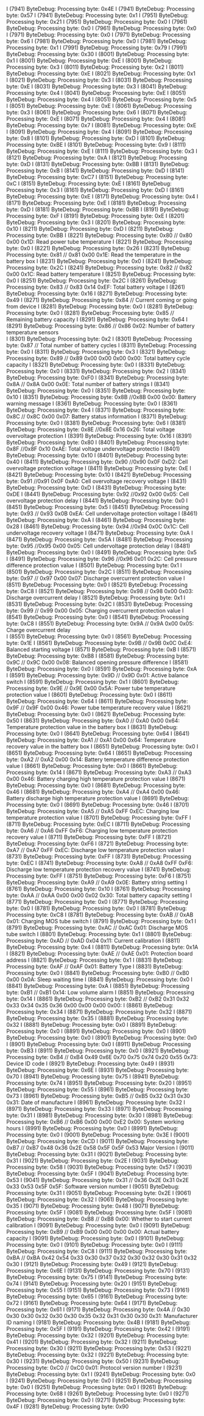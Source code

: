 I (7941) ByteDebug: Processing byte: 0x4E
I (7941) ByteDebug: Processing byte: 0x57
I (7941) ByteDebug: Processing byte: 0x1
I (7951) ByteDebug: Processing byte: 0x21
I (7951) ByteDebug: Processing byte: 0x0
I (7961) ByteDebug: Processing byte: 0x0
I (7961) ByteDebug: Processing byte: 0x0
I (7971) ByteDebug: Processing byte: 0x0
I (7971) ByteDebug: Processing byte: 0x6
I (7981) ByteDebug: Processing byte: 0x0
I (7981) ByteDebug: Processing byte: 0x1
I (7991) ByteDebug: Processing byte: 0x79
I (7991) ByteDebug: Processing byte: 0x30
I (8001) ByteDebug: Processing byte: 0x1
I (8001) ByteDebug: Processing byte: 0xE
I (8001) ByteDebug: Processing byte: 0x3
I (8011) ByteDebug: Processing byte: 0x2
I (8011) ByteDebug: Processing byte: 0xE
I (8021) ByteDebug: Processing byte: 0x1
I (8021) ByteDebug: Processing byte: 0x3
I (8031) ByteDebug: Processing byte: 0xE
I (8031) ByteDebug: Processing byte: 0x3
I (8041) ByteDebug: Processing byte: 0x4
I (8041) ByteDebug: Processing byte: 0xE
I (8051) ByteDebug: Processing byte: 0x4
I (8051) ByteDebug: Processing byte: 0x5
I (8051) ByteDebug: Processing byte: 0xE
I (8061) ByteDebug: Processing byte: 0x3
I (8061) ByteDebug: Processing byte: 0x6
I (8071) ByteDebug: Processing byte: 0xE
I (8071) ByteDebug: Processing byte: 0x4
I (8081) ByteDebug: Processing byte: 0x7
I (8081) ByteDebug: Processing byte: 0xE
I (8091) ByteDebug: Processing byte: 0x4
I (8091) ByteDebug: Processing byte: 0x8
I (8101) ByteDebug: Processing byte: 0xD
I (8101) ByteDebug: Processing byte: 0xBE
I (8101) ByteDebug: Processing byte: 0x9
I (8111) ByteDebug: Processing byte: 0xE
I (8111) ByteDebug: Processing byte: 0x3
I (8121) ByteDebug: Processing byte: 0xA
I (8121) ByteDebug: Processing byte: 0xD
I (8131) ByteDebug: Processing byte: 0xBB
I (8131) ByteDebug: Processing byte: 0xB
I (8141) ByteDebug: Processing byte: 0xD
I (8141) ByteDebug: Processing byte: 0xC7
I (8151) ByteDebug: Processing byte: 0xC
I (8151) ByteDebug: Processing byte: 0xE
I (8161) ByteDebug: Processing byte: 0x3
I (8161) ByteDebug: Processing byte: 0xD
I (8161) ByteDebug: Processing byte: 0xE
I (8171) ByteDebug: Processing byte: 0x4
I (8171) ByteDebug: Processing byte: 0xE
I (8181) ByteDebug: Processing byte: 0xD
I (8181) ByteDebug: Processing byte: 0xBB
I (8191) ByteDebug: Processing byte: 0xF
I (8191) ByteDebug: Processing byte: 0xE
I (8201) ByteDebug: Processing byte: 0x3
I (8201) ByteDebug: Processing byte: 0x10
I (8211) ByteDebug: Processing byte: 0xD
I (8211) ByteDebug: Processing byte: 0xBB
I (8221) ByteDebug: Processing byte: 0x80 // 0x80 0x00 0x1D: Read power tube temperature
I (8221) ByteDebug: Processing byte: 0x0
I (8221) ByteDebug: Processing byte: 0x26
I (8231) ByteDebug: Processing byte: 0x81 // 0x81 0x00 0x1E: Read the temperature in the battery box
I (8231) ByteDebug: Processing byte: 0x0
I (8241) ByteDebug: Processing byte: 0x2C
I (8241) ByteDebug: Processing byte: 0x82 // 0x82 0x00 0x1C: Read battery temperature 
I (8251) ByteDebug: Processing byte: 0x0
I (8251) ByteDebug: Processing byte: 0x2C
I (8261) ByteDebug: Processing byte: 0x83 // 0x83 0x14 0xEF: Total battery voltage 
I (8261) ByteDebug: Processing byte: 0x16
I (8271) ByteDebug: Processing byte: 0x49
I (8271) ByteDebug: Processing byte: 0x84 // Current coming or going from device
I (8281) ByteDebug: Processing byte: 0x0
I (8281) ByteDebug: Processing byte: 0x0
I (8281) ByteDebug: Processing byte: 0x85 // Remaining battery capacity
I (8291) ByteDebug: Processing byte: 0x64
I (8291) ByteDebug: Processing byte: 0x86 // 0x86 0x02: Number of battery temperature sensors  
I (8301) ByteDebug: Processing byte: 0x2
I (8301) ByteDebug: Processing byte: 0x87 // Total number of battery cycles
I (8311) ByteDebug: Processing byte: 0x0
I (8311) ByteDebug: Processing byte: 0x3
I (8321) ByteDebug: Processing byte: 0x89 // 0x89 0x00 0x00 0x00 0x00: Total battery cycle capacity
I (8321) ByteDebug: Processing byte: 0x0
I (8331) ByteDebug: Processing byte: 0x0
I (8331) ByteDebug: Processing byte: 0x2
I (8341) ByteDebug: Processing byte: 0xF0
I (8341) ByteDebug: Processing byte: 0x8A // 0x8A 0x00 0x0E: Total number of battery strings
I (8341) ByteDebug: Processing byte: 0x0
I (8351) ByteDebug: Processing byte: 0x10
I (8351) ByteDebug: Processing byte: 0x8B //0x8B 0x00 0x00: Battery warning message 
I (8361) ByteDebug: Processing byte: 0x0
I (8361) ByteDebug: Processing byte: 0x4
I (8371) ByteDebug: Processing byte: 0x8C // 0x8C 0x00 0x07: Battery status information 
I (8371) ByteDebug: Processing byte: 0x0
I (8381) ByteDebug: Processing byte: 0x6
I (8381) ByteDebug: Processing byte: 0x8E //0x8E 0x16 0x26: Total voltage overvoltage protection
I (8391) ByteDebug: Processing byte: 0x16
I (8391) ByteDebug: Processing byte: 0x80
I (8401) ByteDebug: Processing byte: 0x8F //0x8F 0x10 0xAE: Total voltage undervoltage protectio
I (8401) ByteDebug: Processing byte: 0x10
I (8401) ByteDebug: Processing byte: 0x40
I (8411) ByteDebug: Processing byte: 0x90 //0x90 0x0F 0xD2: Cell overvoltage protection voltage
I (8411) ByteDebug: Processing byte: 0xE
I (8421) ByteDebug: Processing byte: 0x10
I (8421) ByteDebug: Processing byte: 0x91 //0x91 0x0F 0xA0: Cell overvoltage recovery voltage
I (8431) ByteDebug: Processing byte: 0xD
I (8431) ByteDebug: Processing byte: 0xDE
I (8441) ByteDebug: Processing byte: 0x92 //0x92 0x00 0x05: Cell overvoltage protection delay
I (8441) ByteDebug: Processing byte: 0x0
I (8451) ByteDebug: Processing byte: 0x5
I (8451) ByteDebug: Processing byte: 0x93 // 0x93 0x0B 0xEA: Cell undervoltage protection voltage
I (8461) ByteDebug: Processing byte: 0xA
I (8461) ByteDebug: Processing byte: 0x28
I (8461) ByteDebug: Processing byte: 0x94 //0x94 0x0C 0x1C: Cell undervoltage recovery voltage
I (8471) ByteDebug: Processing byte: 0xA
I (8471) ByteDebug: Processing byte: 0x5A
I (8481) ByteDebug: Processing byte: 0x95 //0x95 0x00 0x05: Cell undervoltage protection delay
I (8481) ByteDebug: Processing byte: 0x0
I (8491) ByteDebug: Processing byte: 0x5
I (8491) ByteDebug: Processing byte: 0x96 //0x96 0x01 0x2C: Cell pressure difference protection value
I (8501) ByteDebug: Processing byte: 0x1
I (8501) ByteDebug: Processing byte: 0x2C
I (8511) ByteDebug: Processing byte: 0x97 // 0x97 0x00 0x07: Discharge overcurrent protection value
I (8511) ByteDebug: Processing byte: 0x0
I (8521) ByteDebug: Processing byte: 0xC8
I (8521) ByteDebug: Processing byte: 0x98 // 0x98 0x00 0x03: Discharge overcurrent delay
I (8521) ByteDebug: Processing byte: 0x1
I (8531) ByteDebug: Processing byte: 0x2C
I (8531) ByteDebug: Processing byte: 0x99 // 0x99 0x00 0x05: Charging overcurrent protection value
I (8541) ByteDebug: Processing byte: 0x0
I (8541) ByteDebug: Processing byte: 0xC8
I (8551) ByteDebug: Processing byte: 0x9A // 0x9A 0x00 0x05: Charge overcurrent delay  
I (8551) ByteDebug: Processing byte: 0x0
I (8561) ByteDebug: Processing byte: 0x1E
I (8561) ByteDebug: Processing byte: 0x9B // 0x9B 0x0C 0xE4: Balanced starting voltage
I (8571) ByteDebug: Processing byte: 0xB
I (8571) ByteDebug: Processing byte: 0xB8
I (8581) ByteDebug: Processing byte: 0x9C // 0x9C 0x00 0x08: Balanced opening pressure difference
I (8581) ByteDebug: Processing byte: 0x0
I (8591) ByteDebug: Processing byte: 0xA
I (8591) ByteDebug: Processing byte: 0x9D  // 0x9D 0x01: Active balance switch
I (8591) ByteDebug: Processing byte: 0x1
I (8601) ByteDebug: Processing byte: 0x9E // 0x9E 0x00 0x5A: Power tube temperature protection value
I (8601) ByteDebug: Processing byte: 0x0
I (8611) ByteDebug: Processing byte: 0x64
I (8611) ByteDebug: Processing byte: 0x9F // 0x9F 0x00 0x46: Power tube temperature recovery value 
I (8621) ByteDebug: Processing byte: 0x0
I (8621) ByteDebug: Processing byte: 0x50
I (8631) ByteDebug: Processing byte: 0xA0 // 0xA0 0x00 0x64: Temperature protection value in the battery box
I (8631) ByteDebug: Processing byte: 0x0
I (8641) ByteDebug: Processing byte: 0x64
I (8641) ByteDebug: Processing byte: 0xA1 // 0xA1 0x00 0x64: Temperature recovery value in the battery box
I (8651) ByteDebug: Processing byte: 0x0
I (8651) ByteDebug: Processing byte: 0x64
I (8651) ByteDebug: Processing byte: 0xA2 // 0xA2 0x00 0x14: Battery temperature difference protection value
I (8661) ByteDebug: Processing byte: 0x0
I (8661) ByteDebug: Processing byte: 0x14
I (8671) ByteDebug: Processing byte: 0xA3 // 0xA3 0x00 0x46: Battery charging high temperature protection value
I (8671) ByteDebug: Processing byte: 0x0
I (8681) ByteDebug: Processing byte: 0x46
I (8681) ByteDebug: Processing byte: 0xA4 // 0xA4 0x00 0x46: Battery discharge high temperature protection value
I (8691) ByteDebug: Processing byte: 0x0
I (8691) ByteDebug: Processing byte: 0x46
I (8701) ByteDebug: Processing byte: 0xA5 // 0xA5 0xFF 0xEC: Charging low temperature protection value
I (8701) ByteDebug: Processing byte: 0xFF
I (8711) ByteDebug: Processing byte: 0xEC
I (8711) ByteDebug: Processing byte: 0xA6 // 0xA6 0xFF 0xF6: Charging low temperature protection recovery value
I (8711) ByteDebug: Processing byte: 0xFF
I (8721) ByteDebug: Processing byte: 0xF6
I (8721) ByteDebug: Processing byte: 0xA7 // 0xA7 0xFF 0xEC: Discharge low temperature protection value
I (8731) ByteDebug: Processing byte: 0xFF
I (8731) ByteDebug: Processing byte: 0xEC
I (8741) ByteDebug: Processing byte: 0xA8 // 0xA8 0xFF 0xF6: Discharge low temperature protection recovery value
I (8741) ByteDebug: Processing byte: 0xFF
I (8751) ByteDebug: Processing byte: 0xF6
I (8751) ByteDebug: Processing byte: 0xA9 // 0xA9 0x0E: Battery string setting
I (8761) ByteDebug: Processing byte: 0x10
I (8761) ByteDebug: Processing byte: 0xAA // 0xAA 0x00 0x00 0x02 0x30: Total battery capacity setting
I (8771) ByteDebug: Processing byte: 0x0
I (8771) ByteDebug: Processing byte: 0x0
I (8781) ByteDebug: Processing byte: 0x0
I (8781) ByteDebug: Processing byte: 0xC8
I (8781) ByteDebug: Processing byte: 0xAB // 0xAB 0x01: Charging MOS tube switch 
I (8791) ByteDebug: Processing byte: 0x1
I (8791) ByteDebug: Processing byte: 0xAC  // 0xAC 0x01: Discharge MOS tube switch
I (8801) ByteDebug: Processing byte: 0x1
I (8801) ByteDebug: Processing byte: 0xAD // 0xAD 0x04 0x11: Current calibration
I (8811) ByteDebug: Processing byte: 0x4
I (8811) ByteDebug: Processing byte: 0x1A
I (8821) ByteDebug: Processing byte: 0xAE // 0xAE 0x01: Protection board address
I (8821) ByteDebug: Processing byte: 0x1
I (8831) ByteDebug: Processing byte: 0xAF // 0xAF 0x01: Battery Type
I (8831) ByteDebug: Processing byte: 0x0
I (8841) ByteDebug: Processing byte: 0xB0 // 0xB0 0x00 0x0A: Sleep waiting time
I (8841) ByteDebug: Processing byte: 0x0
I (8841) ByteDebug: Processing byte: 0xA
I (8851) ByteDebug: Processing byte: 0xB1 // 0xB1 0x14: Low volume alarm
I (8851) ByteDebug: Processing byte: 0x14
I (8861) ByteDebug: Processing byte: 0xB2 // 0xB2 0x31 0x32 0x33 0x34 0x35 0x36 0x00 0x00 0x00 0x00:
I (8861) ByteDebug: Processing byte: 0x34
I (8871) ByteDebug: Processing byte: 0x32
I (8871) ByteDebug: Processing byte: 0x35
I (8881) ByteDebug: Processing byte: 0x32
I (8881) ByteDebug: Processing byte: 0x0
I (8891) ByteDebug: Processing byte: 0x0
I (8891) ByteDebug: Processing byte: 0x0
I (8901) ByteDebug: Processing byte: 0x0
I (8901) ByteDebug: Processing byte: 0x0
I (8901) ByteDebug: Processing byte: 0x0
I (8911) ByteDebug: Processing byte: 0xB3
I (8911) ByteDebug: Processing byte: 0x0
I (8921) ByteDebug: Processing byte: 0xB4 // 0xB4 0x49 0x6E 0x70 0x75 0x74 0x20 0x55 0x73: Device ID code
I (8921) ByteDebug: Processing byte: 0x49
I (8931) ByteDebug: Processing byte: 0x6E
I (8931) ByteDebug: Processing byte: 0x70
I (8941) ByteDebug: Processing byte: 0x75
I (8941) ByteDebug: Processing byte: 0x74
I (8951) ByteDebug: Processing byte: 0x20
I (8951) ByteDebug: Processing byte: 0x55
I (8961) ByteDebug: Processing byte: 0x73
I (8961) ByteDebug: Processing byte: 0xB5 // 0xB5 0x32 0x31 0x30 0x31: Date of manufacture
I (8961) ByteDebug: Processing byte: 0x32
I (8971) ByteDebug: Processing byte: 0x33
I (8971) ByteDebug: Processing byte: 0x31
I (8981) ByteDebug: Processing byte: 0x30
I (8981) ByteDebug: Processing byte: 0xB6 // 0xB6 0x00 0x00 0xE2 0x00: System working hours
I (8991) ByteDebug: Processing byte: 0x0
I (8991) ByteDebug: Processing byte: 0x0
I (9001) ByteDebug: Processing byte: 0x3E
I (9001) ByteDebug: Processing byte: 0xCD
I (9011) ByteDebug: Processing byte: 0xB7 // 0xB7 0x48 0x36 0x2E 0x58 0x5F 0x5F 0x53 Major Version
I (9011) ByteDebug: Processing byte: 0x31
I (9021) ByteDebug: Processing byte: 0x31
I (9021) ByteDebug: Processing byte: 0x2E
I (9031) ByteDebug: Processing byte: 0x58
I (9031) ByteDebug: Processing byte: 0x57
I (9031) ByteDebug: Processing byte: 0x5F
I (9041) ByteDebug: Processing byte: 0x53
I (9041) ByteDebug: Processing byte: 0x31 //  0x36 0x2E 0x31 0x2E 0x33 0x53 0x5F 0x5F: Software version number
I (9051) ByteDebug: Processing byte: 0x31
I (9051) ByteDebug: Processing byte: 0x2E
I (9061) ByteDebug: Processing byte: 0x32
I (9061) ByteDebug: Processing byte: 0x35
I (9071) ByteDebug: Processing byte: 0x48
I (9071) ByteDebug: Processing byte: 0x5F
I (9081) ByteDebug: Processing byte: 0x5F
I (9081) ByteDebug: Processing byte: 0xB8 // 0xB8 0x00: Whether to start current calibration
I (9091) ByteDebug: Processing byte: 0x0
I (9091) ByteDebug: Processing byte: 0xB9 // 0xB9 0x00 0x00 0x00 0x00: Actual battery capacity
I (9091) ByteDebug: Processing byte: 0x0
I (9101) ByteDebug: Processing byte: 0x0
I (9101) ByteDebug: Processing byte: 0x0
I (9111) ByteDebug: Processing byte: 0xC8
I (9111) ByteDebug: Processing byte: 0xBA // 0xBA 0x42 0x54 0x33 0x30 0x37 0x32 0x30 0x32 0x30 0x31 0x32 0x30
I (9121) ByteDebug: Processing byte: 0x49
I (9121) ByteDebug: Processing byte: 0x6E
I (9131) ByteDebug: Processing byte: 0x70
I (9131) ByteDebug: Processing byte: 0x75
I (9141) ByteDebug: Processing byte: 0x74
I (9141) ByteDebug: Processing byte: 0x20
I (9151) ByteDebug: Processing byte: 0x55
I (9151) ByteDebug: Processing byte: 0x73
I (9161) ByteDebug: Processing byte: 0x65
I (9161) ByteDebug: Processing byte: 0x72
I (9161) ByteDebug: Processing byte: 0x64
I (9171) ByteDebug: Processing byte: 0x61
I (9171) ByteDebug: Processing byte: 0x4A //      0x30 0x30 0x30 0x32 0x30 0x30 0x35 0x32 0x31 0x30 0x30 0x31: Manufacturer ID naming
I (9181) ByteDebug: Processing byte: 0x4B
I (9181) ByteDebug: Processing byte: 0x5F
I (9191) ByteDebug: Processing byte: 0x42
I (9191) ByteDebug: Processing byte: 0x32
I (9201) ByteDebug: Processing byte: 0x41
I (9201) ByteDebug: Processing byte: 0x32
I (9211) ByteDebug: Processing byte: 0x30
I (9211) ByteDebug: Processing byte: 0x53
I (9221) ByteDebug: Processing byte: 0x32
I (9221) ByteDebug: Processing byte: 0x30
I (9231) ByteDebug: Processing byte: 0x50
I (9231) ByteDebug: Processing byte: 0xC0 // 0xC0 0x01: Protocol version number
I (9231) ByteDebug: Processing byte: 0x1
I (9241) ByteDebug: Processing byte: 0x0
I (9241) ByteDebug: Processing byte: 0x0
I (9251) ByteDebug: Processing byte: 0x0
I (9251) ByteDebug: Processing byte: 0x0
I (9261) ByteDebug: Processing byte: 0x68
I (9261) ByteDebug: Processing byte: 0x0
I (9271) ByteDebug: Processing byte: 0x0
I (9271) ByteDebug: Processing byte: 0x4F
I (9281) ByteDebug: Processing byte: 0x90